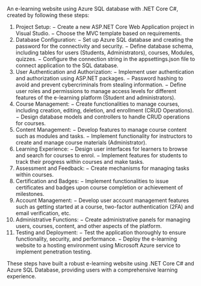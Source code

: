 An e-learning website using Azure SQL database with .NET Core C#, created by following these steps:
1.	Project Setup:
−	Create a new ASP.NET Core Web Application project in Visual Studio.
−	Choose the MVC template based on requirements.
2.	Database Configuration:
−	Set up Azure SQL database and creating the password for the connectivity and security.
−	Define database schema, including tables for users (Students, Administrators), courses, Modules, quizzes.
−	Configure the connection string in the appsettings.json file to connect application to the SQL database.
3.	User Authentication and Authorization:
−	Implement user authentication and authorization using ASP.NET packages.
−	Password hashing to avoid and prevent cybercriminals from stealing information.
−	Define user roles and permissions to manage access levels for different features of the e-learning platform (Student and administrators).
4.	Course Management:
−	Create functionalities to manage courses, including creation, editing, deletion, and enrollment (CRUD Operations).
−	Design database models and controllers to handle CRUD operations for courses.
5.	Content Management:
−	Develop features to manage course content such as modules and tasks.
−	Implement functionality for instructors to create and manage course materials (Administrator).
6.	Learning Experience:
−	Design user interfaces for learners to browse and search for courses to enrol.
−	 Implement features for students to track their progress within courses and make tasks.
7.	Assessment and Feedback:
−	Create mechanisms for managing tasks within courses.
8.	Certification and Badges:
−	Implement functionalities to issue certificates and badges upon course completion or achievement of milestones.
9.	Account Management:
−	Develop user account management features such as getting started at a course, two-factor authentication (2FA) and email verification, etc.
10.	Administrative Functions:
−	Create administrative panels for managing users, courses, content, and other aspects of the platform.
11.	Testing and Deployment:
−	Test the application thoroughly to ensure functionality, security, and performance.
−	Deploy the e-learning website to a hosting environment using Microsoft Azure service to implement penetration testing.

These steps have built a robust e-learning website using .NET Core C# and Azure SQL Database, providing users with a comprehensive learning experience.
